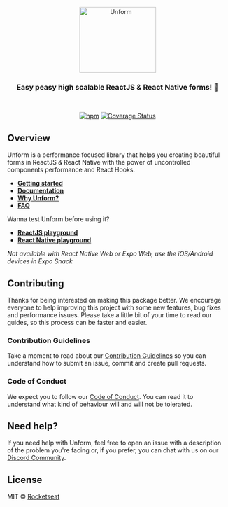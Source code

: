 <p align="center">
  <img src="https://storage.googleapis.com/golden-wind/unform/unform.svg" height="150" width="175" alt="Unform" />
</p>

<h3 align="center">
  Easy peasy high scalable ReactJS & React Native forms! 🚀
</h3>

<br>

<div align="center">

[![npm](https://img.shields.io/npm/v/@unform/core.svg?color=%237159c1)](https://www.npmjs.com/package/@unform/core)<space><space>
[![Coverage Status](https://img.shields.io/coveralls/github/Rocketseat/unform.svg?color=%237159c1)](https://coveralls.io/github/unform/core?branch=master)

</div>

## Overview

Unform is a performance focused library that helps you creating beautiful forms in ReactJS & React Native with the power of uncontrolled components performance and React Hooks.

- **[Getting started](https://unform.dev/)**
- **[Documentation](https://unform.dev/guides/basic-form)**
- **[Why Unform?](https://unform.dev/why-unform)**
- **[FAQ](https://unform.dev/faq)**

Wanna test Unform before using it?

- **[ReactJS playground](https://codesandbox.io/embed/agitated-tdd-uf177?autoresize=1&expanddevtools=1&fontsize=14&hidenavigation=1&theme=dark)**
- **[React Native playground](https://snack.expo.io/@diego3g/1e9fb3)**

*Not available with React Native Web or Expo Web, use the iOS/Android devices in Expo Snack*

## Contributing

Thanks for being interested on making this package better. We encourage everyone to help improving this project with some new features, bug fixes and performance issues. Please take a little bit of your time to read our guides, so this process can be faster and easier.

### Contribution Guidelines

Take a moment to read about our [Contribution Guidelines](/.github/CONTRIBUTING.md) so you can understand how to submit an issue, commit and create pull requests.

### Code of Conduct

We expect you to follow our [Code of Conduct](/.github/CODE_OF_CONDUCT.md). You can read it to understand what kind of behaviour will and will not be tolerated.

## Need help?

If you need help with Unform, feel free to open an issue with a description of the problem you're facing or, if you prefer, you can chat with us on our [Discord Community](https://discordapp.com/invite/gCRAFhc).

## License

MIT © [Rocketseat](https://github.com/Rocketseat)
